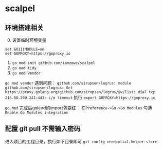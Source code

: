 # scalpel

## 环境搭建相关

0. 设置临时环境变量
```
set GO111MODULE=on 
set GOPROXY=https://goproxy.io
```

1. `go mod init github.com/iamzowe/scalpel`
2. `go mod tidy`
3. `go mod vendor`

`go mod vendor` 遇到问题：
`github.com/sirupsen/logrus: module github.com/sirupsen/logrus: Get https://proxy.golang.org/github.com/sirupsen/logrus/@v/list: dial tcp 216.58.200.241:443: i/o timeout` 执行 `export GOPROXY=https://goproxy.io`

`go mod` 完成后goland的import包变红：
在`Preference->Go->Go Modules` 勾选 `Enable Go Modules integration`

## 配置 git pull 不需输入密码

进入项目的工程目录，执行如下目录即可
`git config credential.helper store`

